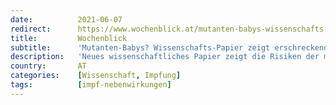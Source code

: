 ```yaml
---
date:          2021-06-07
redirect:      https://www.wochenblick.at/mutanten-babys-wissenschafts-papier-zeigt-erschreckende-impf-risiken/
title:         Wochenblick
subtitle:      'Mutanten-Babys? Wissenschafts-Papier zeigt erschreckende Impf-Risiken'
description:   'Neues wissenschaftliches Papier zeigt die Risiken der mRNA-Impfstoffe von BioNTech/Pfizer und Moderna auf. Die unerwünschten Folgen könnten weitaus „Schlimmer als die Krankheit“ sein. Anaphylaktische Schocks, Autoimmunerkrankungen, ein „Zytokinsturm“, der Gewebeschäden bis hin zum Tod verursachen kann und sogar Veränderungen der menschlichen DNA sind demnach möglich.'
country:       AT
categories:    [Wissenschaft, Impfung]
tags:          [impf-nebenwirkungen]
---
```

